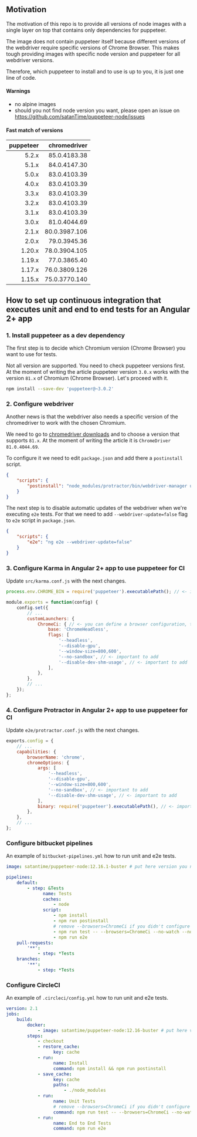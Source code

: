 ## Motivation

The motivation of this repo is to provide all versions of node images with a single layer on top
that contains only dependencies for puppeteer.

The image does not contain puppeteer itself because different versions of the webdriver require
specific versions of Chrome Browser. This makes tough providing images with specific node version and puppeteer
for all webdriver versions.
  
Therefore, which puppeteer to install and to use is up to you, it is just one line of code.

#### Warnings

* no alpine images
* should you not find node version you want, please open an issue on https://github.com/satanTime/puppeteer-node/issues

#### Fast match of versions
| puppeteer | chromedriver  |
|----------:|--------------:|
| 5.2.x     | 85.0.4183.38  |
| 5.1.x     | 84.0.4147.30  |
| 5.0.x     | 83.0.4103.39  |
| 4.0.x     | 83.0.4103.39  |
| 3.3.x     | 83.0.4103.39  |
| 3.2.x     | 83.0.4103.39  |
| 3.1.x     | 83.0.4103.39  |
| 3.0.x     | 81.0.4044.69  |
| 2.1.x     | 80.0.3987.106 |
| 2.0.x     | 79.0.3945.36  |
| 1.20.x    | 78.0.3904.105 |
| 1.19.x    | 77.0.3865.40  |
| 1.17.x    | 76.0.3809.126 |
| 1.15.x    | 75.0.3770.140 |

## How to set up continuous integration that executes unit and end to end tests for an Angular 2+ app

### 1. Install puppeteer as a dev dependency

The first step is to decide which Chromium version (Chrome Browser) you want to use for tests.

Not all version are supported. You need to check puppeteer versions first.
At the moment of writing the article puppeteer version `3.0.x` works with the version `81.x` of Chromium (Chrome Browser).
Let's proceed with it.
```bash
npm install --save-dev 'puppeteer@~3.0.2'
```

### 2. Configure webdriver

Another news is that the webdriver also needs a specific version of the chromedriver to work with the chosen Chromium.

We need to go to [chromedriver downloads](https://chromedriver.chromium.org/downloads) and to choose a version
that supports `81.x`. At the moment of writing the article it is `ChromeDriver 81.0.4044.69`.

To configure it we need to edit `package.json` and add there a `postinstall` script.
```json
{
    "scripts": {
        "postinstall": "node_modules/protractor/bin/webdriver-manager update --versions.chrome 81.0.4044.69"
    }
}
```

The next step is to disable automatic updates of the webdriver when we're executing `e2e` tests.
For that we need to add `--webdriver-update=false` flag to `e2e` script in `package.json`.
```json
{
    "scripts": {
        "e2e": "ng e2e --webdriver-update=false"
    }
}
```

### 3. Configure Karma in Angular 2+ app to use puppeteer for CI

Update `src/karma.conf.js` with the next changes.
```javascript
process.env.CHROME_BIN = require('puppeteer').executablePath(); // <- important to add

module.exports = function(config) {
    config.set({
        // ...
        customLaunchers: {
            ChromeCi: { // <- you can define a browser configuration, then simply copy the whole section
                base: 'ChromeHeadless',
                flags: [
                    '--headless',
                    '--disable-gpu',
                    '--window-size=800,600',
                    '--no-sandbox', // <- important to add
                    '--disable-dev-shm-usage', // <- important to add
                ],
            },
        },
        // ...
    });
};
```

### 4. Configure Protractor in Angular 2+ app to use puppeteer for CI

Update `e2e/protractor.conf.js` with the next changes.
```javascript
exports.config = {
    // ...
    capabilities: {
        browserName: 'chrome',
        chromeOptions: {
            args: [
                '--headless',
                '--disable-gpu',
                '--window-size=800,600',
                '--no-sandbox', // <- important to add
                '--disable-dev-shm-usage', // <- important to add
            ],
            binary: require('puppeteer').executablePath(), // <- important to add
        },
    },
    // ...
};
```

### Configure bitbucket pipelines
An example of `bitbucket-pipelines.yml` how to run unit and e2e tests.
```yaml
image: satantime/puppeteer-node:12.16.1-buster # put here version you need

pipelines:
    default:
        - step: &Tests
              name: Tests
              caches:
                  - node
              script:
                  - npm install
                  - npm run postinstall
                  # remove --browsers=ChromeCi if you didn't configure it in karma.conf.js
                  - npm run test -- --browsers=ChromeCi --no-watch --no-progress
                  - npm run e2e
    pull-requests:
        '**':
            - step: *Tests
    branches:
        '**':
            - step: *Tests
```

### Configure CircleCI
An example of `.circleci/config.yml` how to run unit and e2e tests.
```yaml
version: 2.1
jobs:
    build:
        docker:
            - image: satantime/puppeteer-node:12.16-buster # put here version you need
        steps:
            - checkout
            - restore_cache:
                  key: cache
            - run:
                  name: Install
                  command: npm install && npm run postinstall
            - save_cache:
                  key: cache
                  paths:
                      - ./node_modules
            - run:
                  name: Unit Tests
                  # remove --browsers=ChromeCi if you didn't configure it in karma.conf.js
                  command: npm run test -- --browsers=ChromeCi --no-watch --no-progress
            - run:
                  name: End to End Tests
                  command: npm run e2e
```
